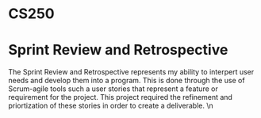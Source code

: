 # CS250
# Sprint Review and Retrospective

The Sprint Review and Retrospective represents my ability to interpert user needs and develop them into a program. This is done through the use of Scrum-agile tools such a user stories that represent a feature or requirement for the project. This project required the refinement and priortization of these stories in order to create a deliverable. \n

